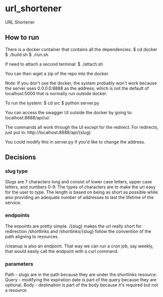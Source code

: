 # url_shortener
URL Shortener


## How to run

There is a docker container that contains all the dependencies.
$ cd docker
$ ./build.sh
$ ./run.sh

If need to attach a second terminal:
$ ./attach.sh

You can then wget a zip of the repo into the docker.

Note: If you don't use the docker, the system probably won't work because
the server uses 0.0.0.0:8888 as the address, which is not the default of localhost:5000
that is normally run outside docker.


To run the system:
$ cd src
$ python server.py

You can access the swagger UI outside the docker by going to:
localhost:8888/api/ui/

The commands all work through the UI except for the redirect.
For redirects, just put in:
http://localhost:8888/api/{slug}

You could modify this in server.py if you'd like to change the address.


## Decisions

### slug type

Slugs are 7 characters long and consist of lower case letters, upper case letters, and numbers 0-9.
The types of characters are to make the url easy for the user to type. The length is based on being
as short as possible while also providing an adequate number of addresses to last the lifetime of
the service.

### endpoints

The enpoints are pretty simple.
/{slug} makes the url really short for redirection
/shortlinks and /shortlinks/{slug} follow the convention of the path aligning to resources.

/cleanup is also an endpoint. That way we can run a cron job, say weekly, that would easily call the
endpoint with a curl command.

### parameters

Path - slugs are in the path because they are under the shortlinks resource.
Query - modifying the expiration date is part of the query because they are optional.
Body - destination is part of the body because it's required but not a resource

